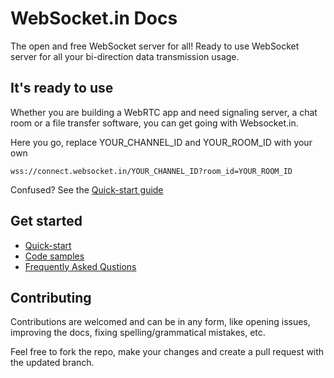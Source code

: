 # WebSocket.in Docs
The open and free WebSocket server for all!
Ready to use WebSocket server for all your bi-direction data transmission usage.

##  It's ready to use
Whether you are building a WebRTC app and need signaling server, a chat room or a file transfer software, you can get going with Websocket.in.

Here you go, replace YOUR_CHANNEL_ID and YOUR_ROOM_ID with your own

    wss://connect.websocket.in/YOUR_CHANNEL_ID?room_id=YOUR_ROOM_ID
Confused? See the  [Quick-start guide](https://www.websocket.in/docs/)

## Get started
- [Quick-start](https://www.websocket.in/docs/)
- [Code samples](https://www.websocket.in/docs/#code-section)
- [Frequently Asked Qustions](https://www.websocket.in/docs/#faq-section)

## Contributing
Contributions are welcomed and can be in any form, like opening issues, improving the docs, fixing spelling/grammatical mistakes, etc.

Feel free to fork the repo, make your changes and create a pull request with the updated branch.